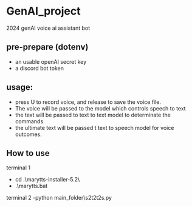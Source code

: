 # GenAI_project
2024 genAI voice ai assistant bot

## pre-prepare (dotenv)
- an usable openAI secret key
- a discord bot token

## usage:
- press U to record voice, and release to save the voice file.
- The voice will be passed to the model which controls speech to text
- the text will be passed to text to text model to determinate the commands
- the ultimate text will be passed t text to speech model for voice outcomes.

## How to use
terminal 1
- cd .\marytts-installer-5.2\
- .\marytts.bat

terminal 2
-python main_folder\s2t2t2s.py
